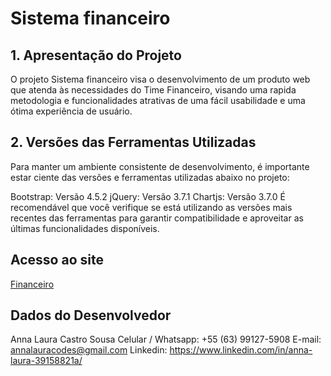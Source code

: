 # Sistema financeiro

## 1. Apresentação do Projeto
O projeto Sistema financeiro visa o desenvolvimento de um produto web que atenda às necessidades do Time Financeiro, visando uma rapida metodologia e funcionalidades atrativas de uma fácil usabilidade e uma ótima experiência de usuário.

## 2. Versões das Ferramentas Utilizadas
Para manter um ambiente consistente de desenvolvimento, é importante estar ciente das versões e ferramentas utilizadas abaixo no projeto:

Bootstrap: Versão 4.5.2
jQuery: Versão 3.7.1
Chartjs: Versão 3.7.0
É recomendável que você verifique se está utilizando as versões mais recentes das ferramentas para garantir compatibilidade e aproveitar as últimas funcionalidades disponíveis.

## Acesso ao site 
[Financeiro](https://annalaura2.github.io/financeiro/#)

## Dados do Desenvolvedor
Anna Laura Castro Sousa
Celular / Whatsapp: +55 (63) 99127-5908
E-mail: annalauracodes@gmail.com
Linkedin: https://www.linkedin.com/in/anna-laura-39158821a/
